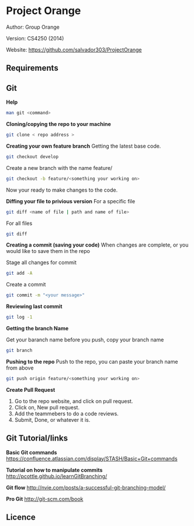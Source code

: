 Project Orange
==============

Author: Group Orange

Version: CS4250 (2014)

Website: https://github.com/salvador303/ProjectOrange


Requirements
------------




Git
---
**Help**
```sh
man git <command>
```

**Cloning/copying the repo to your machine**
```sh
git clone < repo address >
```

**Creating your own feature branch**
Getting the latest base code.
```sh
git checkout develop
```

Create a new branch with the name feature/<something your working on or your name>
```sh
git checkout -b feature/<something your working on>
```
Now your ready to make changes to the code.

**Diffing your file to privious version**
For a specific file
```sh
git diff <name of file | path and name of file>
```

For all files
```sh
git diff
```

**Creating a commit (saving your code)**
When changes are complete, or you would like to save them in the repo

Stage all changes for commit
```sh
git add -A
```

Create a commit
```sh
git commit -m "<your message>"
```

**Reviewing last commit**
```sh
git log -1
```

**Getting the branch Name**

Get your baranch name before you push, copy your branch name
```sh
git branch
```
**Pushing to the repo**
Push to the repo, you can paste your branch name from above
```sh
git push origin feature/<something your working on>
```
**Create Pull Request**
1. Go to the repo website, and click on pull request.
2. Click on, New pull request.
3. Add the teammebers to do a code reviews.
4. Submit, Done, or whatever it is.

Git Tutorial/links
------------------
**Basic Git commands**
https://confluence.atlassian.com/display/STASH/Basic+Git+commands

**Tutorial on how to manipulate commits**
http://pcottle.github.io/learnGitBranching/

**Git flow**
http://nvie.com/posts/a-successful-git-branching-model/

**Pro Git**
http://git-scm.com/book

Licence
-------

